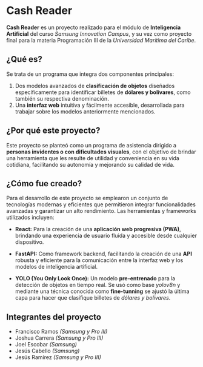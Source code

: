# Cash Reader

**Cash Reader** es un proyecto realizado para el módulo de **Inteligencia Artificial** del curso *Samsung Innovation Campus*, y su vez como proyecto final para la materia Programación III de la *Universidad Marítima del Caribe*.

## ¿Qué es?

Se trata de un programa que integra dos componentes principales:

1. Dos modelos avanzados de **clasificación de objetos** diseñados específicamente para identificar billetes de **dólares y bolívares**, como también su respectiva denominación.
2. Una **interfaz web** intuitiva y fácilmente accesible, desarrollada para trabajar sobre los modelos anteriormente mencionados.

## ¿Por qué este proyecto?
Este proyecto se planteó como un programa de asistencia dirigido a **personas invidentes o con dificultades visuales**, con el objetivo de brindar una herramienta que les resulte de utilidad y conveniencia en su vida cotidiana, facilitando su autonomía y mejorando su calidad de vida.

## ¿Cómo fue creado?
Para el desarrollo de este proyecto se emplearon un conjunto de tecnologías modernas y eficientes que permitieron integrar funcionalidades avanzadas y garantizar un alto rendimiento. Las herramientas y frameworks utilizados incluyen:

- **React:** Para la creación de una **aplicación web progresiva (PWA)**, brindando una experiencia de usuario fluida y accesible desde cualquier dispositivo.

- **FastAPI:** Como framework backend, facilitando la creación de una **API** robusta y eficiente para la comunicación entre la interfaz web y los modelos de inteligencia artificial.

- **YOLO (You Only Look Once):**  Un modelo **pre-entrenado** para la detección de objetos en tiempo real. Se usó como base *yolov8n* y mediante una técnica conocida como **fine-tunning** se ajustó la última capa para hacer que clasifique billetes de *dólares y bolívares*.

## Integrantes del proyecto
- Francisco Ramos *(Samsung y Pro III)*
- Joshua Carrera *(Samsung y Pro III)*
- Joel Escobar  *(Samsung)*
- Jesús Cabello *(Samsung)*
- Jesús Ramírez *(Samsung y Pro III)*